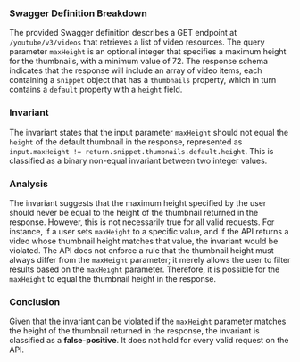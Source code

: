 ### Swagger Definition Breakdown
The provided Swagger definition describes a GET endpoint at `/youtube/v3/videos` that retrieves a list of video resources. The query parameter `maxHeight` is an optional integer that specifies a maximum height for the thumbnails, with a minimum value of 72. The response schema indicates that the response will include an array of video items, each containing a `snippet` object that has a `thumbnails` property, which in turn contains a `default` property with a `height` field.

### Invariant
The invariant states that the input parameter `maxHeight` should not equal the `height` of the default thumbnail in the response, represented as `input.maxHeight != return.snippet.thumbnails.default.height`. This is classified as a binary non-equal invariant between two integer values.

### Analysis
The invariant suggests that the maximum height specified by the user should never be equal to the height of the thumbnail returned in the response. However, this is not necessarily true for all valid requests. For instance, if a user sets `maxHeight` to a specific value, and if the API returns a video whose thumbnail height matches that value, the invariant would be violated. The API does not enforce a rule that the thumbnail height must always differ from the `maxHeight` parameter; it merely allows the user to filter results based on the `maxHeight` parameter. Therefore, it is possible for the `maxHeight` to equal the thumbnail height in the response.

### Conclusion
Given that the invariant can be violated if the `maxHeight` parameter matches the height of the thumbnail returned in the response, the invariant is classified as a **false-positive**. It does not hold for every valid request on the API.
